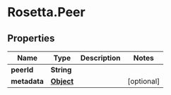 # Rosetta.Peer

## Properties

Name | Type | Description | Notes
------------ | ------------- | ------------- | -------------
**peerId** | **String** |  | 
**metadata** | [**Object**](.md) |  | [optional] 


